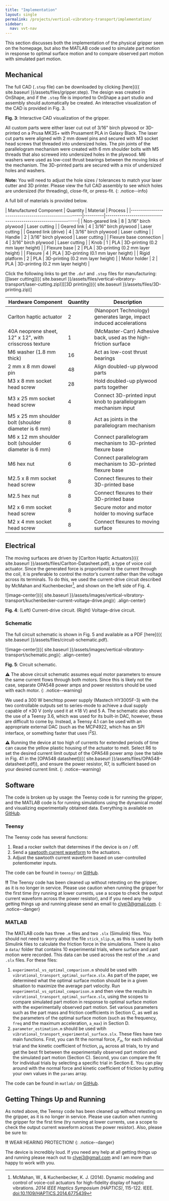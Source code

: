 ```yaml
---
title: "Implementation"
layout: single
permalink: /projects/vertical-vibratory-transport/implementation/
sidebar:
  nav: vvt-nav
---
```


<script type="module" src="https://unpkg.com/@google/model-viewer/dist/model-viewer.min.js"></script>


This section discusses both the implementation of the physical gripper seen on the homepage, but also the MATLAB code used to simulate part motion in response to optimal surface motion and to compare observed part motion with simulated part motion.

## Mechanical

The full CAD (`.step` file) can be downloaded by clicking [here]({{ site.baseurl }}/assets/files/gripper.step). The design was created in OnShape, and if the `.step` file is imported to OnShape a part studio and assembly should automatically be created. An interactive visualization of the CAD is provided in Fig. 3.

<model-viewer 
  src="{{ site.baseurl }}/assets/models/vertical-vibratory-transport/Gripper.gltf" 
  alt="3D CAD model" 
  camera-controls 
  environment-image="{{ site.baseurl }}/assets/textures/vertical-vibratory-transport/qwantani_night_4k.hdr"
  shadow-intensity="0.9" 
  shadow-softness="0.5"
  exposure="0.4"
  tone-mapping="neutral"
  style="width: 100%; height: 500px;">
</model-viewer>
<span class="figure-caption"><strong>Fig. 3</strong>: Interactive CAD visualization of the gripper.</span>

All custom parts were either laser cut out of 3/16" birch plywood or 3D-printed on a Prusa MK3S+ with Prusament PLA in Galaxy Black. The laser cut parts were aligned with 2 mm dowel pins and secured with M3 socket head screws that threaded into undersized holes. The pin joints of the parallelogram mechanism were created with 6 mm shoulder bolts with M5 threads that also screwed into undersized holes in the plywood. M6 washers were used as low-cost thrust bearings between the moving links of the mechanism. The 3D-printed parts are secured with a mix of undersized holes and washers. 

**Note:** You will need to adjust the hole sizes / tolerances to match your laser cutter and 3D printer. Please view the full CAD assembly to see which holes are undersized (for threading), close-fit, or press-fit. 
{: .notice--info}

A full bill of materials is provided below.

| Manufactured Component                               | Quantity | Material            | Process                                  |
|------------------------------------------------------|----------|----------------------------------------------------------------|
| Non-geared link                                      |    8     | 3/16" birch plywood | Laser cutting                            |
| Geared link                                          |    4     | 3/16" birch plywood | Laser cutting                            |
| Geared link (drive)                                  |    4     | 3/16" birch plywood | Laser cutting                            |
| Handle                                               |    2     | 3/16" birch plywood | Laser cutting                            |
| Flexure base connection                              |    4     | 3/16" birch plywood | Laser cutting                            |
| Knob                                                 |    1     | PLA                 | 3D-printing (0.2 mm layer height)        |
| Flexure base                                         |    2     | PLA                 | 3D-printing (0.2 mm layer height)        |
| Flexure                                              |    4     | PLA                 | 3D-printing (0.1 mm layer height)        |
| Rigid platform                                       |    2     | PLA                 | 3D-printing (0.2 mm layer height)        |
| Motor holder                                         |    2     | PLA                 | 3D-printing (0.2 mm layer height)        |


Click the following links to get the `.dxf` and `.step` files for manufacturing: [[laser cutting]({{ site.baseurl }}/assets/files/vertical-vibratory-transport/laser-cutting.zip)][[3D printing]({{ site.baseurl }}/assets/files/3D-printing.zip)]


| Hardware Component                                       | Quantity | Description                                                       |
|----------------------------------------------------------|----|-------------------------------------------------------------------------|
| Carlton haptic actuator                                  | 2  | (Nanoport Technology) generates large, impact induced accelerations     |
| 40A neoprene sheet, 12" x 12", with crisscross texture   | 1  | (McMaster-Carr) Adhesive back, used as the high-friction surface        |
| M6 washer (1.8 mm thick)                                 | 16 | Act as low-cost thrust bearings                                         |
| 2 mm x 8 mm dowel pin                                    | 48 | Align doubled-up plywood parts                                          |
| M3 x 8 mm socket head screw                              | 28 | Hold doubled-up plywood parts together                                  |
| M3 x 25 mm socket head screw                             | 4  | Connect 3D-printed input knob to parallelogram mechanism input          |
| M5 x 25 mm shoulder bolt (shoulder diameter is 6 mm)     | 8  | Act as joints in the parallelogram mechanism                            |
| M6 x 12 mm shoulder bolt (shoulder diameter is 6 mm)     | 6  | Connect parallelogram mechanism to 3D-printed flexure base              |
| M6 hex nut                                               | 6  | Connect parallelogram mechanism to 3D-printed flexure base              |
| M2.5 x 8 mm socket head screw                            | 8  | Connect flexures to their 3D-printed base                               |
| M2.5 hex nut                                             | 8  | Connect flexures to their 3D-printed base                               |
| M2 x 6 mm socket head screw                              | 8  | Secure motor and motor holder to moving surface                         |
| M2 x 4 mm socket head screw                              | 8  | Connect flexures to moving surface                                      |


## Electrical

The moving surfaces are driven by [Carlton Haptic Actuators]({{ site.baseurl }}/assets/files/Carlton-Datasheet.pdf), a type of voice coil actuator. Since the generated force is proportional to the current through the coil, it is preferable to control the motor’s current rather than the voltage across its terminals. To do this, we used the current-drive circuit described by McMahan and Kuchenbecker[^1], and shown on the left side of Fig. 4.

![image-center]({{ site.baseurl }}/assets/images/vertical-vibratory-transport/kuchenbecker-current-voltage-drive.png){: .align-center}

<span class="figure-caption"><strong>Fig. 4</strong>: (Left) Current-drive circuit. (Right) Voltage-drive circuit.</span>

[^1]: McMahan, W., & Kuchenbecker, K. J. (2014). Dynamic modeling and control of voice-coil actuators for high-fidelity display of haptic vibrations. *2014 IEEE Haptics Symposium (HAPTICS)*, 115-122. IEEE. [doi:10.1109/HAPTICS.2014.6775439](https://doi.org/10.1109/HAPTICS.2014.6775439)


### Schematic

The full circuit schematic is shown in Fig. 5 and available as a PDF [here]({{ site.baseurl }}/assets/files/circuit-schematic.pdf).

![image-center]({{ site.baseurl }}/assets/images/vertical-vibratory-transport/schematic.png){: .align-center}

<span class="figure-caption"><strong>Fig. 5</strong>: Circuit schematic.</span>

**:warning:** The above circuit schematic assumes equal motor parameters to ensure the same current flows through both motors. Since this is likely not the case, separate OPA548 power amps and power resistors should be used with each motor.
{: .notice--warning}

We used a 300 W benchtop power supply (Mastech HY3005F-3) with the two controllable outputs set to series-mode to achieve a dual supply capable of ±30 V (only used it at ±18 V) and 5 A. The schematic also shows the use of a Teensy 3.6, which was used for its built-in DAC, however, these are difficult to come by. Instead, a Teensy 4.1 can be used with an appropriate external DAC (such as the MCP4922, which has an SPI interface, or something faster that uses I<sup>2</sup>S). 

**:warning:** Running the device at too high of currents for extended periods of time can cause the yellow plastic housing of the actuator to melt. Select R6 to set the desired current limit output of the OPA548 power amp (see the table in Fig. 41 in the [OPA548 datasheet]({{ site.baseurl }}/assets/files/OPA548-datasheet.pdf)), and ensure the power resistor, R7, is sufficient based on your desired current limit. 
{: .notice--warning}

## Software

The code is broken up by usage: the Teensy code is for running the gripper, and the MATLAB code is for running simulations using the dynamical model and visualizing experimentally obtained data. Everything is available on [GitHub](https://github.com/clyako/vertical-vibratory-transport-of-grasped-parts-using-impacts.git).

### Teensy

The Teensy code has several functions:

1. Read a rocker switch that determines if the device is on / off.
2. Send a [sawtooth current waveform](https://en.wikipedia.org/wiki/Sawtooth_wave#/media/File:Waveforms.svg) to the actuators.
3. Adjust the sawtooth current waveform based on user-controlled potentiometer inputs.

The code can be found in `teensy/` on [GitHub](https://github.com/clyako/vertical-vibratory-transport-of-grasped-parts-using-impacts.git). 

**:bangbang:** The Teensy code has been cleaned up without retesting on the gripper, as it is no longer in service. Please use caution when running the gripper for the first time (try running at lower currents, use a scope to check the output current waveform across the power resistor), and if you need any help getting things up and running please send an email to clyej3@gmail.com.
{: .notice--danger}

### MATLAB

The MATLAB code has three `.m` files and two `.slx` (Simulink) files. You should not need to worry about the file `stick_slip.m`, as this is used by both Simulink files to calculate the friction force in the simulations. There is also a `data/` folder that contains 10 experimental trials, where surface and part motion were recorded. This data can be used across the rest of the `.m` and `.slx` files. For these files:

1. `experimental_vs_optimal_comparison.m` should be used with `vibrational_transport_optimal_surface.slx`. As part of the paper, we determined what the optimal surface motion should be in a given situation to maximize the average part velocity. Run `experimental_vs_optimal_comparison.m` and then view the results in `vibrational_transport_optimal_surface.slx`, using the scopes to compare simulated part motion in response to optimal surface motion with the experimentally observed part motion. Set various parameters such as the part mass and friction coefficients in Section C, as well as the parameters of the optimal surface motion (such as the frequency, `freq` and the maximum acceleration, `a_max`) in Section D. 
2. `parameter_estimation.m` should be used witih `vibrational_transport_experimental_surface.slx`. These files have two main functions. First, you can fit the normal force, $F_n$, for each individual trial and the kinetic coefficient of friction, $\mu_k$ across all trials, to try and get the best fit between the experimentally observed part motion and the simulated part motion (Section C). Second, you can compare the fit for individual trials by selecting a specific trial in Section E. You can play around with the normal force and kinetic coefficient of friction by putting your own values in the `params` array. 

The code can be found in `matlab/` on [GitHub](https://github.com/clyako/vertical-vibratory-transport-of-grasped-parts-using-impacts.git). 

## Getting Things Up and Running

As noted above, the Teensy code has been cleaned up without retesting on the gripper, as it is no longer in service. Please use caution when running the gripper for the first time (try running at lower currents, use a scope to check the output current waveform across the power resistor). Also, please be sure to:

**:bangbang:** WEAR HEARING PROTECTION!
{: .notice--danger}

The device is incredibly loud. If you need any help at all getting things up and running please reach out to clyej3@gmail.com and I am more than happy to work with you.

